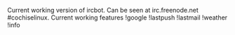 Current working version of ircbot.  Can be seen at irc.freenode.net #cochiselinux.  Current working features !google !lastpush !lastmail !weather !info
